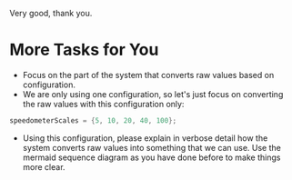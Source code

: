 Very good, thank you.

# More Tasks for You
- Focus on the part of the system that converts raw values based on configuration.
- We are only using one configuration, so let's just focus on converting the raw values with this configuration only:

```java
speedometerScales = {5, 10, 20, 40, 100};
```

- Using this configuration, please explain in verbose detail how the system converts raw values into something that we can use.  Use the mermaid sequence diagram as you have done before to make things more clear.